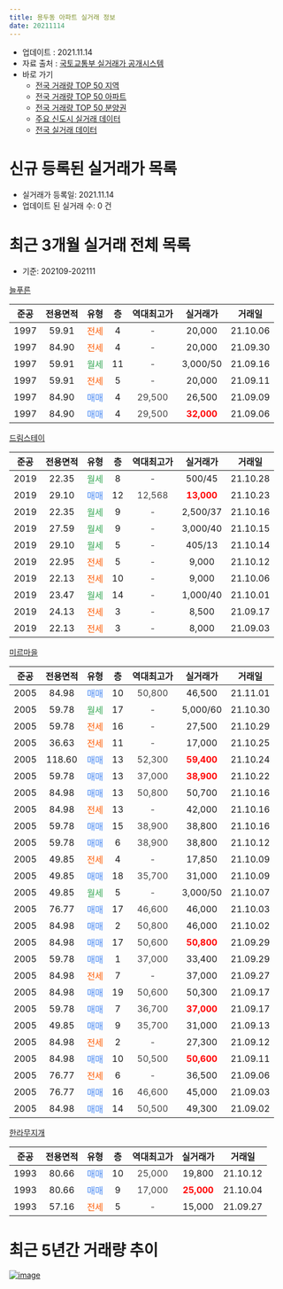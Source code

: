 ```yaml
---
title: 용두동 아파트 실거래 정보
date: 20211114
---
```


* 업데이트 : 2021.11.14
* 자료 출처 : [국토교통부 실거래가 공개시스템](http://rt.molit.go.kr)
* 바로 가기
    * [전국 거래량 TOP 50 지역](https://apt-info.github.io/apt-trade-info/tr)
    * [전국 거래량 TOP 50 아파트](https://apt-info.github.io/apt-trade-info/ta)
    * [전국 거래량 TOP 50 분양권](https://apt-info.github.io/apt-trade-info/tb)
    * [주요 신도시 실거래 데이터](https://apt-info.github.io/apt-trade-info/newtown)
    * [전국 실거래 데이터](https://apt-info.github.io/apt-trade-info/all)



<script async src="https://pagead2.googlesyndication.com/pagead/js/adsbygoogle.js"></script>
<!-- 기본광고 -->
<ins class="adsbygoogle"
     style="display:block"
     data-ad-client="ca-pub-1142216861245946"
     data-ad-slot="4805727019"
     data-ad-format="auto"
     data-full-width-responsive="true"></ins>
<script>
     (adsbygoogle = window.adsbygoogle || []).push({});
</script>


# 신규 등록된 실거래가 목록

* 실거래가 등록일: 2021.11.14
* 업데이트 된 실거래 수: 0 건




<script async src="https://pagead2.googlesyndication.com/pagead/js/adsbygoogle.js"></script>
<!-- 기본광고 -->
<ins class="adsbygoogle"
     style="display:block"
     data-ad-client="ca-pub-1142216861245946"
     data-ad-slot="4805727019"
     data-ad-format="auto"
     data-full-width-responsive="true"></ins>
<script>
     (adsbygoogle = window.adsbygoogle || []).push({});
</script>


# 최근 3개월 실거래 전체 목록
* 기준: 202109-202111


[늘푸른](https://search.naver.com/search.naver?query=%EB%8A%98%ED%91%B8%EB%A5%B8)

|준공|전용면적|유형|층|역대최고가|실거래가|거래일|
|:---:|:---:|:---:|:---:|:---:|:---:|:---:|
|1997|59.91|<span style="color:#FF5A00">전세</span>|4|<span style="color:#444444">-</span>|20,000|21.10.06|
|1997|84.90|<span style="color:#FF5A00">전세</span>|4|<span style="color:#444444">-</span>|20,000|21.09.30|
|1997|59.91|<span style="color:#34A853">월세</span>|11|<span style="color:#444444">-</span>|3,000/50|21.09.16|
|1997|59.91|<span style="color:#FF5A00">전세</span>|5|<span style="color:#444444">-</span>|20,000|21.09.11|
|1997|84.90|<span style="color:#4285F3">매매</span>|4|<span style="color:#444444">29,500</span>|26,500|21.09.09|
|1997|84.90|<span style="color:#4285F3">매매</span>|4|<span style="color:#444444">29,500</span>|<b><span style="color:#FF0000">32,000</span></b>|21.09.06|

[드림스테이](https://search.naver.com/search.naver?query=%EB%93%9C%EB%A6%BC%EC%8A%A4%ED%85%8C%EC%9D%B4)

|준공|전용면적|유형|층|역대최고가|실거래가|거래일|
|:---:|:---:|:---:|:---:|:---:|:---:|:---:|
|2019|22.35|<span style="color:#34A853">월세</span>|8|<span style="color:#444444">-</span>|500/45|21.10.28|
|2019|29.10|<span style="color:#4285F3">매매</span>|12|<span style="color:#444444">12,568</span>|<b><span style="color:#FF0000">13,000</span></b>|21.10.23|
|2019|22.35|<span style="color:#34A853">월세</span>|9|<span style="color:#444444">-</span>|2,500/37|21.10.16|
|2019|27.59|<span style="color:#34A853">월세</span>|9|<span style="color:#444444">-</span>|3,000/40|21.10.15|
|2019|29.10|<span style="color:#34A853">월세</span>|5|<span style="color:#444444">-</span>|405/13|21.10.14|
|2019|22.95|<span style="color:#FF5A00">전세</span>|5|<span style="color:#444444">-</span>|9,000|21.10.12|
|2019|22.13|<span style="color:#FF5A00">전세</span>|10|<span style="color:#444444">-</span>|9,000|21.10.06|
|2019|23.47|<span style="color:#34A853">월세</span>|14|<span style="color:#444444">-</span>|1,000/40|21.10.01|
|2019|24.13|<span style="color:#FF5A00">전세</span>|3|<span style="color:#444444">-</span>|8,500|21.09.17|
|2019|22.13|<span style="color:#FF5A00">전세</span>|3|<span style="color:#444444">-</span>|8,000|21.09.03|

[미르마을](https://search.naver.com/search.naver?query=%EB%AF%B8%EB%A5%B4%EB%A7%88%EC%9D%84)

|준공|전용면적|유형|층|역대최고가|실거래가|거래일|
|:---:|:---:|:---:|:---:|:---:|:---:|:---:|
|2005|84.98|<span style="color:#4285F3">매매</span>|10|<span style="color:#444444">50,800</span>|46,500|21.11.01|
|2005|59.78|<span style="color:#34A853">월세</span>|17|<span style="color:#444444">-</span>|5,000/60|21.10.30|
|2005|59.78|<span style="color:#FF5A00">전세</span>|16|<span style="color:#444444">-</span>|27,500|21.10.29|
|2005|36.63|<span style="color:#FF5A00">전세</span>|11|<span style="color:#444444">-</span>|17,000|21.10.25|
|2005|118.60|<span style="color:#4285F3">매매</span>|13|<span style="color:#444444">52,300</span>|<b><span style="color:#FF0000">59,400</span></b>|21.10.24|
|2005|59.78|<span style="color:#4285F3">매매</span>|13|<span style="color:#444444">37,000</span>|<b><span style="color:#FF0000">38,900</span></b>|21.10.22|
|2005|84.98|<span style="color:#4285F3">매매</span>|13|<span style="color:#444444">50,800</span>|50,700|21.10.16|
|2005|84.98|<span style="color:#FF5A00">전세</span>|13|<span style="color:#444444">-</span>|42,000|21.10.16|
|2005|59.78|<span style="color:#4285F3">매매</span>|15|<span style="color:#444444">38,900</span>|38,800|21.10.16|
|2005|59.78|<span style="color:#4285F3">매매</span>|6|<span style="color:#444444">38,900</span>|38,800|21.10.12|
|2005|49.85|<span style="color:#FF5A00">전세</span>|4|<span style="color:#444444">-</span>|17,850|21.10.09|
|2005|49.85|<span style="color:#4285F3">매매</span>|18|<span style="color:#444444">35,700</span>|31,000|21.10.09|
|2005|49.85|<span style="color:#34A853">월세</span>|5|<span style="color:#444444">-</span>|3,000/50|21.10.07|
|2005|76.77|<span style="color:#4285F3">매매</span>|17|<span style="color:#444444">46,600</span>|46,000|21.10.03|
|2005|84.98|<span style="color:#4285F3">매매</span>|2|<span style="color:#444444">50,800</span>|46,000|21.10.02|
|2005|84.98|<span style="color:#4285F3">매매</span>|17|<span style="color:#444444">50,600</span>|<b><span style="color:#FF0000">50,800</span></b>|21.09.29|
|2005|59.78|<span style="color:#4285F3">매매</span>|1|<span style="color:#444444">37,000</span>|33,400|21.09.29|
|2005|84.98|<span style="color:#FF5A00">전세</span>|7|<span style="color:#444444">-</span>|37,000|21.09.27|
|2005|84.98|<span style="color:#4285F3">매매</span>|19|<span style="color:#444444">50,600</span>|50,300|21.09.17|
|2005|59.78|<span style="color:#4285F3">매매</span>|7|<span style="color:#444444">36,700</span>|<b><span style="color:#FF0000">37,000</span></b>|21.09.17|
|2005|49.85|<span style="color:#4285F3">매매</span>|9|<span style="color:#444444">35,700</span>|31,000|21.09.13|
|2005|84.98|<span style="color:#FF5A00">전세</span>|2|<span style="color:#444444">-</span>|27,300|21.09.12|
|2005|84.98|<span style="color:#4285F3">매매</span>|10|<span style="color:#444444">50,500</span>|<b><span style="color:#FF0000">50,600</span></b>|21.09.11|
|2005|76.77|<span style="color:#FF5A00">전세</span>|6|<span style="color:#444444">-</span>|36,500|21.09.06|
|2005|76.77|<span style="color:#4285F3">매매</span>|16|<span style="color:#444444">46,600</span>|45,000|21.09.03|
|2005|84.98|<span style="color:#4285F3">매매</span>|14|<span style="color:#444444">50,500</span>|49,300|21.09.02|


<script async src="https://pagead2.googlesyndication.com/pagead/js/adsbygoogle.js"></script>
<!-- 기본광고 -->
<ins class="adsbygoogle"
     style="display:block"
     data-ad-client="ca-pub-1142216861245946"
     data-ad-slot="4805727019"
     data-ad-format="auto"
     data-full-width-responsive="true"></ins>
<script>
     (adsbygoogle = window.adsbygoogle || []).push({});
</script>


[한라무지개](https://search.naver.com/search.naver?query=%ED%95%9C%EB%9D%BC%EB%AC%B4%EC%A7%80%EA%B0%9C)

|준공|전용면적|유형|층|역대최고가|실거래가|거래일|
|:---:|:---:|:---:|:---:|:---:|:---:|:---:|
|1993|80.66|<span style="color:#4285F3">매매</span>|10|<span style="color:#444444">25,000</span>|19,800|21.10.12|
|1993|80.66|<span style="color:#4285F3">매매</span>|9|<span style="color:#444444">17,000</span>|<b><span style="color:#FF0000">25,000</span></b>|21.10.04|
|1993|57.16|<span style="color:#FF5A00">전세</span>|5|<span style="color:#444444">-</span>|15,000|21.09.27|



<script async src="https://pagead2.googlesyndication.com/pagead/js/adsbygoogle.js"></script>
<!-- 기본광고 -->
<ins class="adsbygoogle"
     style="display:block"
     data-ad-client="ca-pub-1142216861245946"
     data-ad-slot="4805727019"
     data-ad-format="auto"
     data-full-width-responsive="true"></ins>
<script>
     (adsbygoogle = window.adsbygoogle || []).push({});
</script>


# 최근 5년간 거래량 추이


<div style="width:100%;">
    <canvas id="deal_progress" height="200"></canvas>
</div>

<script>
new Chart(document.getElementById("deal_progress"), {
    type: 'line',
    data: {
        labels: ['16.01','16.02','16.03','16.04','16.05','16.06','16.07','16.08','16.09','16.10','16.11','16.12','17.01','17.02','17.03','17.04','17.05','17.06','17.07','17.08','17.09','17.10','17.11','17.12','18.01','18.02','18.03','18.04','18.05','18.06','18.07','18.08','18.09','18.10','18.11','18.12','19.01','19.02','19.03','19.04','19.05','19.06','19.07','19.08','19.09','19.10','19.11','19.12','20.01','20.02','20.03','20.04','20.05','20.06','20.07','20.08','20.09','20.10','20.11','20.12','21.01','21.02','21.03','21.04','21.05','21.06','21.07','21.08','21.09','21.10','21.11'],
        datasets: [{
            label: '매매/분양권',
            data: [12,6,8,9,11,5,7,10,9,10,9,9,16,15,7,7,11,7,8,7,6,6,14,7,9,10,13,8,8,10,8,3,14,20,13,7,10,14,9,12,10,12,11,11,10,13,10,10,17,20,12,8,15,14,11,57,10,11,13,16,8,7,6,11,16,15,6,11,10,11,1],
            borderColor: "rgba(66, 133, 243, 1)",
            backgroundColor: "rgba(66, 133, 243, 0.05)",
            borderWidth: 1,
            pointRadius: 0,
            fill: false,
            lineTension: 0
        },{
            label: '전/월세',
            data: [10,10,10,7,6,5,3,6,10,11,4,9,10,9,12,8,6,6,5,6,10,7,7,9,9,8,11,8,14,8,6,5,4,11,10,9,5,15,10,5,8,5,8,12,13,26,34,28,21,36,22,17,6,16,10,9,8,8,10,13,13,13,11,12,11,10,9,7,9,14,0],
            borderColor: "rgba(255, 90, 0, 1)",
            backgroundColor: "rgba(255, 90, 0, 0.05)",
            borderWidth: 1,
            pointRadius: 0,
            fill: false,
            lineTension: 0
        },{
            label: '합계',
            data: [22,16,18,16,17,10,10,16,19,21,13,18,26,24,19,15,17,13,13,13,16,13,21,16,18,18,24,16,22,18,14,8,18,31,23,16,15,29,19,17,18,17,19,23,23,39,44,38,38,56,34,25,21,30,21,66,18,19,23,29,21,20,17,23,27,25,15,18,19,25,1],
            borderColor: "rgba(0, 0, 0, 1)",
            backgroundColor: "rgba(0, 0, 0, 0.03)",
            borderWidth: 0.1,
            pointRadius: 0,
            fill: true,
            lineTension: 0
        }
        ]
    },
    options: {
        responsive: true,
        title: {
            display: false
        },
        tooltips: {
            mode: 'index',
            intersect: false
        },
        hover: {
            mode: 'nearest',
            intersect: true
        },
        scales: {
            xAxes: [{
                display: true,
                scaleLabel: {
                    display: true,
                    labelString: '년/월'
                }
            }],
            yAxes: [{
                display: true,
                ticks: {
                    suggestedMin: 0,
                },
                scaleLabel: {
                    display: true,
                    labelString: '실거래 수'
                }
            }]
        }
    }
});

</script>


[![image](https://apt-info.github.io/images/2020-01-03-apt-trade-info/1024x500.png)](https://play.google.com/store/apps/details?id=com.aptinfo.apttradeinfo)

